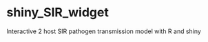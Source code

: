 shiny_SIR_widget
================

Interactive 2 host SIR pathogen transmission model with R and shiny
